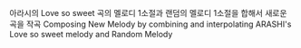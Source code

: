 아라시의 Love so sweet 곡의 멜로디 1소절과 랜덤의 멜로디 1소절을 합해서 새로운 곡을 작곡
Composing New Melody by combining and interpolating ARASHI's Love so sweet melody and Random Melody
